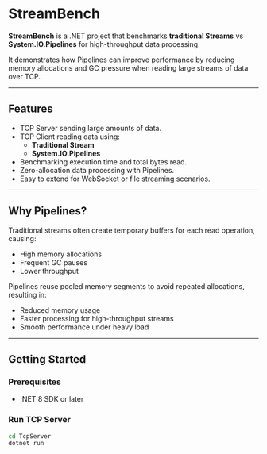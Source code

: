# StreamBench

**StreamBench** is a .NET project that benchmarks **traditional Streams** vs **System.IO.Pipelines** for high-throughput data processing.

It demonstrates how Pipelines can improve performance by reducing memory allocations and GC pressure when reading large streams of data over TCP.

---

## Features

- TCP Server sending large amounts of data.
- TCP Client reading data using:
  - **Traditional Stream**
  - **System.IO.Pipelines**
- Benchmarking execution time and total bytes read.
- Zero-allocation data processing with Pipelines.
- Easy to extend for WebSocket or file streaming scenarios.

---

## Why Pipelines?

Traditional streams often create temporary buffers for each read operation, causing:

- High memory allocations
- Frequent GC pauses
- Lower throughput

Pipelines reuse pooled memory segments to avoid repeated allocations, resulting in:

- Reduced memory usage
- Faster processing for high-throughput streams
- Smooth performance under heavy load

---

## Getting Started

### Prerequisites

- .NET 8 SDK or later

### Run TCP Server

```bash
cd TcpServer
dotnet run
